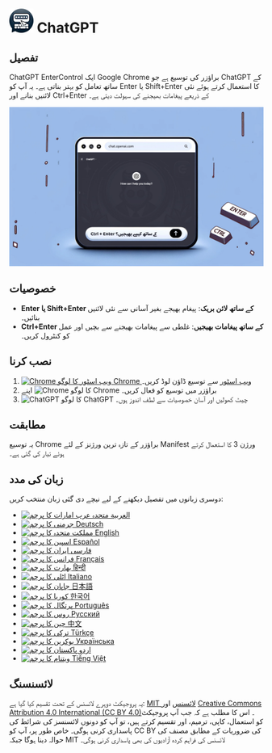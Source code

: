 # ![ChatGPT EnterControl Icon](../../icons/icon48.png) ChatGPT 

## تفصیل

ChatGPT EnterControl ایک Google Chrome براؤزر کی توسیع ہے جو ChatGPT کے ساتھ تعامل کو بہتر بناتی ہے۔ یہ آپ کو Enter یا Shift+Enter کا استعمال کرتے ہوئے نئی لائنیں بنانے اور Ctrl+Enter کے ذریعے پیغامات بھیجنے کی سہولت دیتی ہے۔

![ChatGPT EnterControl Promo Image](../promo-images/promo-image_UR.jpg)

## خصوصیات

- **Enter یا Shift+Enter کے ساتھ لائن بریک**: پیغام بھیجے بغیر آسانی سے نئی لائنیں بنائیں۔
- **Ctrl+Enter کے ساتھ پیغامات بھیجیں**: غلطی سے پیغامات بھیجنے سے بچیں اور عمل کو کنٹرول کریں۔

## نصب کرنا
1. [<img src="https://fonts.gstatic.com/s/i/productlogos/chrome_store/v7/192px.svg" width="12" alt="Chrome ویب اسٹور کا لوگو"> Chrome ویب اسٹور](https://chromewebstore.google.com/detail/chatgpt-entercontrol/llifnfdbmdcpjfnlhpombbadbhfghdao) سے توسیع ڈاؤن لوڈ کریں۔
2. اپنے <img src="https://fonts.gstatic.com/s/i/productlogos/chrome/v7/192px.svg" width="12" alt="Chrome کا لوگو"> Chrome براؤزر میں توسیع کو فعال کریں۔
3. <img src="https://upload.wikimedia.org/wikipedia/commons/0/04/ChatGPT_logo.svg" width="12" alt="ChatGPT کا لوگو"> ChatGPT چیٹ کھولیں اور آسان خصوصیات سے لطف اندوز ہوں۔

## مطابقت

یہ توسیع Chrome براؤزر کے تازہ ترین ورژنز کے لئے Manifest ورژن 3 کا استعمال کرتے ہوئے تیار کی گئی ہے۔

## زبان کی مدد

دوسری زبانوں میں تفصیل دیکھنے کے لیے نیچے دی گئی زبان منتخب کریں:

- [<img src="https://flagcdn.com/ae.svg" width="18" alt="متحدہ عرب امارات کا پرچم"> العربية](./README_AR.md)
- [<img src="https://flagcdn.com/de.svg" width="18" alt="جرمنی کا پرچم"> Deutsch](./README_DE.md)
- [<img src="https://flagcdn.com/gb.svg" width="18" alt="مملکت متحدہ کا پرچم"> English](../../README.md)
- [<img src="https://flagcdn.com/es.svg" width="18" alt="اسپین کا پرچم"> Español](./README_ES.md)
- [<img src="https://flagcdn.com/ir.svg" width="18" alt="ایران کا پرچم"> فارسی](./README_FA.md)
- [<img src="https://flagcdn.com/fr.svg" width="18" alt="فرانس کا پرچم"> Français](./README_FR.md)
- [<img src="https://flagcdn.com/in.svg" width="18" alt="بھارت کا پرچم"> हिन्दी](./README_HI.md)
- [<img src="https://flagcdn.com/it.svg" width="18" alt="اٹلی کا پرچم"> Italiano](./README_IT.md)
- [<img src="https://flagcdn.com/jp.svg" width="18" alt="جاپان کا پرچم"> 日本語](./README_JA.md)
- [<img src="https://flagcdn.com/kr.svg" width="18" alt="کوریا کا پرچم"> 한국어](./README_KO.md)
- [<img src="https://flagcdn.com/pt.svg" width="18" alt="پرتگال کا پرچم"> Português](./README_PT.md)
- [<img src="https://flagcdn.com/ru.svg" width="18" alt="روس کا پرچم"> Русский](./README_RU.md)
- [<img src="https://flagcdn.com/cn.svg" width="18" alt="چین کا پرچم"> 中文](./README_ZH.md)
- [<img src="https://flagcdn.com/tr.svg" width="18" alt="ترکی کا پرچم"> Türkçe](./README_TR.md)
- [<img src="https://flagcdn.com/ua.svg" width="18" alt="یوکرین کا پرچم"> Українська](./README_UK.md)
- [<img src="https://flagcdn.com/pk.svg" width="18" alt="پاکستان کا پرچم"> اردو](./README_UR.md)
- [<img src="https://flagcdn.com/vi.svg" width="18" alt="ویتنام کا پرچم"> Tiếng Việt](./README_VI.md)

## لائسنسنگ

یہ پروجیکٹ دوہرے لائسنس کے تحت تقسیم کیا گیا ہے: [MIT لائسنس](../../LICENSE_MIT) اور [Creative Commons Attribution 4.0 International (CC BY 4.0)](../../LICENSE_CC_BY_4.0)۔ اس کا مطلب ہے کہ جب آپ پروجیکٹ کو استعمال، کاپی، ترمیم، اور تقسیم کرتے ہیں، تو آپ کو دونوں لائسنسز کی شرائط کی پاسداری کرنی ہوگی۔ خاص طور پر، آپ کو CC BY کی ضروریات کے مطابق مصنف کی حوالہ دینا ہوگا جبکہ MIT لائسنس کی فراہم کردہ آزادیوں کی بھی پاسداری کرنی ہوگی۔
